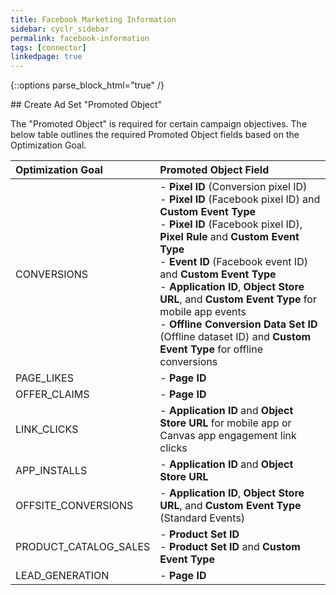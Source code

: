 ```yaml
---
title: Facebook Marketing Information
sidebar: cyclr_sidebar
permalink: facebook-information
tags: [connector]
linkedpage: true
---
```

{::options parse_block_html="true" /}
<section class="card">
## Create Ad Set "Promoted Object"

The "Promoted Object" is required for certain campaign objectives. The below table outlines the required Promoted Object fields based on the Optimization Goal.

| Optimization Goal     | Promoted Object Field |
| :-------------------- | :-------------------- |
| CONVERSIONS           | - **Pixel ID** (Conversion pixel ID)<br/>- **Pixel ID** (Facebook pixel ID) and **Custom Event Type**<br/>- **Pixel ID** (Facebook pixel ID), **Pixel Rule** and **Custom Event Type**<br/>- **Event ID** (Facebook event ID) and **Custom Event Type**<br/>- **Application ID**, **Object Store URL**, and **Custom Event Type** for mobile app events<br/>- **Offline Conversion Data Set ID** (Offline dataset ID) and **Custom Event Type** for offline conversions |
| PAGE_LIKES            | - **Page ID** |
| OFFER_CLAIMS          | - **Page ID** |
| LINK_CLICKS           | - **Application ID** and **Object Store URL** for mobile app or Canvas app engagement link clicks |
| APP_INSTALLS          | - **Application ID** and **Object Store URL** |
| OFFSITE_CONVERSIONS   | - **Application ID**, **Object Store URL**, and **Custom Event Type** (Standard Events) |
| PRODUCT_CATALOG_SALES | - **Product Set ID**<br/>- **Product Set ID** and **Custom Event Type** |
| LEAD_GENERATION       | - **Page ID** |

</section>
